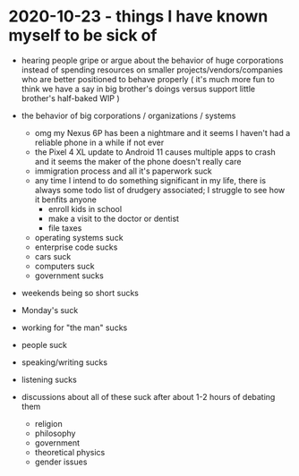 <!-- no-select -->

# 2020-10-23 - things I have known myself to be sick of

- hearing people gripe or argue about the behavior of huge corporations instead of spending resources on smaller projects/vendors/companies who are better positioned to behave properly
  ( it's much more fun to think we have a say in big brother's doings versus support little brother's half-baked WIP )

- the behavior of big corporations / organizations / systems
  - omg my Nexus 6P has been a nightmare and it seems I haven't had a reliable phone in a while if not ever
  - the Pixel 4 XL update to Android 11 causes multiple apps to crash and it seems the maker of the phone doesn't really care
  - immigration process and all it's paperwork suck
  - any time I intend to do something significant in my life, there is always some todo list of drudgery associated; I struggle to see how it benfits anyone
    - enroll kids in school
    - make a visit to the doctor or dentist
    - file taxes
  - operating systems suck
  - enterprise code sucks
  - cars suck
  - computers suck
  - government sucks

- weekends being so short sucks

- Monday's suck

- working for "the man" sucks

- people suck

- speaking/writing sucks

- listening sucks


- discussions about all of these suck after about 1-2 hours of debating them
  - religion
  - philosophy
  - government
  - theoretical physics
  - gender issues
